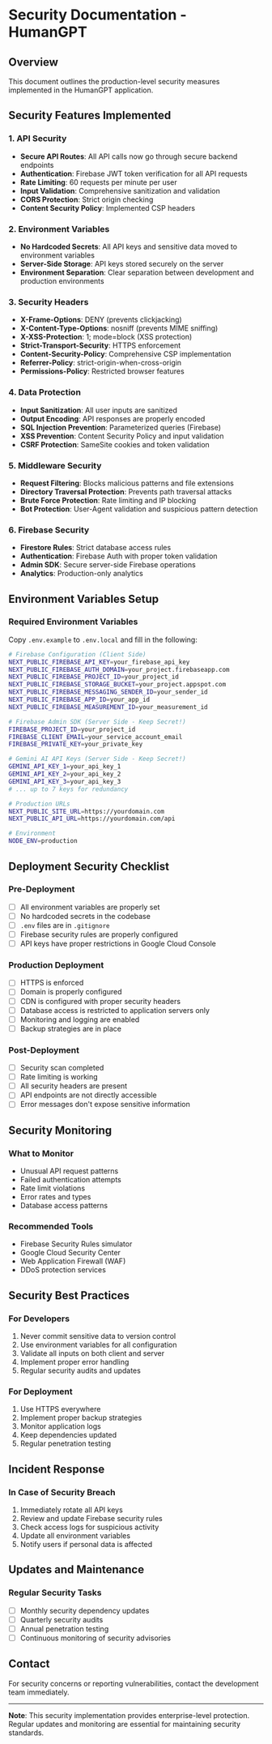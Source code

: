 # Security Documentation - HumanGPT

## Overview
This document outlines the production-level security measures implemented in the HumanGPT application.

## Security Features Implemented

### 1. API Security
- **Secure API Routes**: All API calls now go through secure backend endpoints
- **Authentication**: Firebase JWT token verification for all API requests
- **Rate Limiting**: 60 requests per minute per user
- **Input Validation**: Comprehensive sanitization and validation
- **CORS Protection**: Strict origin checking
- **Content Security Policy**: Implemented CSP headers

### 2. Environment Variables
- **No Hardcoded Secrets**: All API keys and sensitive data moved to environment variables
- **Server-Side Storage**: API keys stored securely on the server
- **Environment Separation**: Clear separation between development and production environments

### 3. Security Headers
- **X-Frame-Options**: DENY (prevents clickjacking)
- **X-Content-Type-Options**: nosniff (prevents MIME sniffing)
- **X-XSS-Protection**: 1; mode=block (XSS protection)
- **Strict-Transport-Security**: HTTPS enforcement
- **Content-Security-Policy**: Comprehensive CSP implementation
- **Referrer-Policy**: strict-origin-when-cross-origin
- **Permissions-Policy**: Restricted browser features

### 4. Data Protection
- **Input Sanitization**: All user inputs are sanitized
- **Output Encoding**: API responses are properly encoded
- **SQL Injection Prevention**: Parameterized queries (Firebase)
- **XSS Prevention**: Content Security Policy and input validation
- **CSRF Protection**: SameSite cookies and token validation

### 5. Middleware Security
- **Request Filtering**: Blocks malicious patterns and file extensions
- **Directory Traversal Protection**: Prevents path traversal attacks
- **Brute Force Protection**: Rate limiting and IP blocking
- **Bot Protection**: User-Agent validation and suspicious pattern detection

### 6. Firebase Security
- **Firestore Rules**: Strict database access rules
- **Authentication**: Firebase Auth with proper token validation
- **Admin SDK**: Secure server-side Firebase operations
- **Analytics**: Production-only analytics

## Environment Variables Setup

### Required Environment Variables

Copy `.env.example` to `.env.local` and fill in the following:

```bash
# Firebase Configuration (Client Side)
NEXT_PUBLIC_FIREBASE_API_KEY=your_firebase_api_key
NEXT_PUBLIC_FIREBASE_AUTH_DOMAIN=your_project.firebaseapp.com
NEXT_PUBLIC_FIREBASE_PROJECT_ID=your_project_id
NEXT_PUBLIC_FIREBASE_STORAGE_BUCKET=your_project.appspot.com
NEXT_PUBLIC_FIREBASE_MESSAGING_SENDER_ID=your_sender_id
NEXT_PUBLIC_FIREBASE_APP_ID=your_app_id
NEXT_PUBLIC_FIREBASE_MEASUREMENT_ID=your_measurement_id

# Firebase Admin SDK (Server Side - Keep Secret!)
FIREBASE_PROJECT_ID=your_project_id
FIREBASE_CLIENT_EMAIL=your_service_account_email
FIREBASE_PRIVATE_KEY=your_private_key

# Gemini AI API Keys (Server Side - Keep Secret!)
GEMINI_API_KEY_1=your_api_key_1
GEMINI_API_KEY_2=your_api_key_2
GEMINI_API_KEY_3=your_api_key_3
# ... up to 7 keys for redundancy

# Production URLs
NEXT_PUBLIC_SITE_URL=https://yourdomain.com
NEXT_PUBLIC_API_URL=https://yourdomain.com/api

# Environment
NODE_ENV=production
```

## Deployment Security Checklist

### Pre-Deployment
- [ ] All environment variables are properly set
- [ ] No hardcoded secrets in the codebase
- [ ] `.env` files are in `.gitignore`
- [ ] Firebase security rules are properly configured
- [ ] API keys have proper restrictions in Google Cloud Console

### Production Deployment
- [ ] HTTPS is enforced
- [ ] Domain is properly configured
- [ ] CDN is configured with proper security headers
- [ ] Database access is restricted to application servers only
- [ ] Monitoring and logging are enabled
- [ ] Backup strategies are in place

### Post-Deployment
- [ ] Security scan completed
- [ ] Rate limiting is working
- [ ] All security headers are present
- [ ] API endpoints are not directly accessible
- [ ] Error messages don't expose sensitive information

## Security Monitoring

### What to Monitor
- Unusual API request patterns
- Failed authentication attempts
- Rate limit violations
- Error rates and types
- Database access patterns

### Recommended Tools
- Firebase Security Rules simulator
- Google Cloud Security Center
- Web Application Firewall (WAF)
- DDoS protection services

## Security Best Practices

### For Developers
1. Never commit sensitive data to version control
2. Use environment variables for all configuration
3. Validate all inputs on both client and server
4. Implement proper error handling
5. Regular security audits and updates

### For Deployment
1. Use HTTPS everywhere
2. Implement proper backup strategies
3. Monitor application logs
4. Keep dependencies updated
5. Regular penetration testing

## Incident Response

### In Case of Security Breach
1. Immediately rotate all API keys
2. Review and update Firebase security rules
3. Check access logs for suspicious activity
4. Update all environment variables
5. Notify users if personal data is affected

## Updates and Maintenance

### Regular Security Tasks
- [ ] Monthly security dependency updates
- [ ] Quarterly security audits
- [ ] Annual penetration testing
- [ ] Continuous monitoring of security advisories

## Contact

For security concerns or reporting vulnerabilities, contact the development team immediately.

---
**Note**: This security implementation provides enterprise-level protection. Regular updates and monitoring are essential for maintaining security standards.
